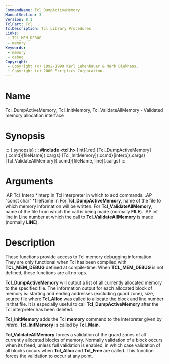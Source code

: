 ```yaml
---
CommandName: Tcl_DumpActiveMemory
ManualSection: 3
Version: 8.1
TclPart: Tcl
TclDescription: Tcl Library Procedures
Links:
 - TCL_MEM_DEBUG
 - memory
Keywords:
 - memory
 - debug
Copyright:
 - Copyright (c) 1992-1999 Karl Lehenbauer & Mark Diekhans.
 - Copyright (c) 2000 Scriptics Corporation.
---
```


# Name

Tcl_DumpActiveMemory, Tcl_InitMemory, Tcl_ValidateAllMemory - Validated memory allocation interface

# Synopsis

::: {.synopsis} :::
**#include <tcl.h>**
[int]{.ret} [Tcl_DumpActiveMemory]{.ccmd}[fileName]{.cargs}
[Tcl_InitMemory]{.ccmd}[interp]{.cargs}
[Tcl_ValidateAllMemory]{.ccmd}[fileName, line]{.cargs}
:::

# Arguments

.AP Tcl_Interp *interp in Tcl interpreter in which to add commands. .AP "const char" *fileName in For **Tcl_DumpActiveMemory**, name of the file to which memory information will be written.  For **Tcl_ValidateAllMemory**, name of the file from which the call is being made (normally **__FILE__**). .AP int line in Line number at which the call to **Tcl_ValidateAllMemory** is made (normally **__LINE__**). 

# Description

These functions provide access to Tcl memory debugging information. They are only functional when Tcl has been compiled with **TCL_MEM_DEBUG** defined at compile-time.  When **TCL_MEM_DEBUG** is not defined, these functions are all no-ops.

**Tcl_DumpActiveMemory** will output a list of all currently allocated memory to the specified file.  The information output for each allocated block of memory is:  starting and ending addresses (excluding guard zone), size, source file where **Tcl_Alloc** was called to allocate the block and line number in that file.  It is especially useful to call **Tcl_DumpActiveMemory** after the Tcl interpreter has been deleted.

**Tcl_InitMemory** adds the Tcl **memory** command to the interpreter given by *interp*.  **Tcl_InitMemory** is called by **Tcl_Main**.

**Tcl_ValidateAllMemory** forces a validation of the guard zones of all currently allocated blocks of memory.  Normally validation of a block occurs when its freed, unless full validation is enabled, in which case validation of all blocks occurs when **Tcl_Alloc** and **Tcl_Free** are called.  This function forces the validation to occur at any point. 

